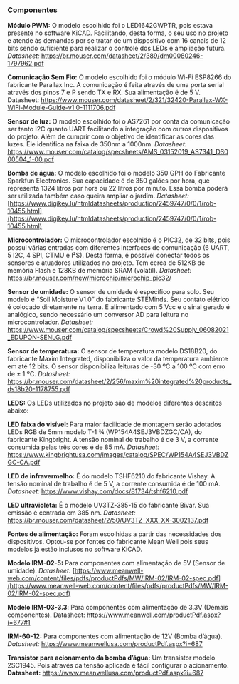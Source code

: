 ﻿### Componentes

  

**Módulo PWM:** O modelo escolhido foi o LED1642GWPTR, pois estava presente no software KiCAD. Facilitando, desta forma, o seu uso no projeto e atende às demandas por se tratar de um dispositivo com 16 canais de 12 bits sendo suficiente para realizar o controle dos LEDs e ampliação futura.
*Datasheet:* https://br.mouser.com/datasheet/2/389/dm00080246-1797962.pdf

**Comunicação Sem Fio:** O modelo escolhido foi o módulo Wi-Fi ESP8266 do fabricante Parallax Inc. A comunicação é feita através de uma porta serial através dos pinos 7 e P sendo TX e RX. Sua alimentação é de 5 V.
Datasheet: https://www.mouser.com/datasheet/2/321/32420-Parallax-WX-WiFi-Module-Guide-v1.0-1111706.pdf

**Sensor de luz:** O modelo escolhido foi o AS7261 por conta da comunicação ser tanto I2C quanto UART facilitando a integração com outros dispositivos do projeto. Além de cumprir com o objetivo de identificar as cores das luzes. Ele identifica na faixa de 350nm a 1000nm. 
*Datasheet:* https://www.mouser.com/catalog/specsheets/AMS_03152019_AS7341_DS000504_1-00.pdf

**Bomba de água:** O modelo escolhido foi o modelo 350 GPH do Fabricante Sparkfun Electronics. Sua capacidade é de 350 galões por hora, que representa 1324 litros por hora ou 22 litros por minuto. Essa bomba poderá ser utilizada também caso queira ampliar o jardim.
*Datasheet:* [https://www.digikey.lu/htmldatasheets/production/2459747/0/0/1/rob-10455.html](https://www.digikey.lu/htmldatasheets/production/2459747/0/0/1/rob-10455.html)

**Microcontrolador:** O microcontrolador escolhido é o PIC32, de 32 bits, pois possui várias entradas com diferentes interfaces de comunicação (6 UART, 5 I2C, 4 SPI, CTMU e I²S). Desta forma, é possível conectar todos os sensores e atuadores utilizados no projeto. Tem cerca de 512KB de memória Flash e 128KB de memória SRAM (volátil).
*Datasheet:* https://br.mouser.com/new/microchip/microchip_pic32/

**Sensor de umidade:** O sensor de umidade é específico para solo. Seu modelo é “Soil Moisture V1.0” do fabricante STEMinds. Seu contato elétrico é colocado diretamente na terra. É alimentado com 5 Vcc e o sinal gerado é analógico, sendo necessário um conversor AD para leitura no microcontrolador.
*Datasheet:* https://www.mouser.com/catalog/specsheets/Crowd%20Supply_06082021_EDUPON-SENLG.pdf

**Sensor de temperatura:** O sensor de temperatura modelo DS18B20, do fabricante Maxim Integrated, disponibiliza o valor da temperatura ambiente em até 12 bits. O sensor disponibiliza leituras de -30 ºC a 100 ºC com erro de ± 1 ºC.
*Datasheet:* https://br.mouser.com/datasheet/2/256/maxim%20integrated%20products_ds18b20-1178755.pdf

**LEDS:** Os LEDs utilizados no projeto são de modelos diferentes descritos abaixo:  

**LED faixa do visível:** Para maior facilidade de montagem serão adotados LEDs RGB de 5mm modelo T-1 ¾ (WP154A4SEJ3VBDZGC/CA), do fabricante Kingbright. A tensão nominal de trabalho é de 3 V, a corrente consumida pelas três cores é de 85 mA.
*Datasheet:* https://www.kingbrightusa.com/images/catalog/SPEC/WP154A4SEJ3VBDZGC-CA.pdf

**LED de infravermelho:** É do modelo TSHF6210 do fabricante Vishay. A tensão nominal de trabalho é de 5 V, a corrente consumida é de 100 mA.
*Datasheet:* https://www.vishay.com/docs/81734/tshf6210.pdf

**LED ultravioleta:** É o modelo UV3TZ-385-15 do fabricante Bivar. Sua emissão é centrada em 385 nm.
*Datasheet:* https://br.mouser.com/datasheet/2/50/UV3TZ_XXX_XX-3002137.pdf

**Fontes de alimentação:** Foram escolhidas a partir das necessidades dos dispositivos. Optou-se por fontes do fabricante Mean Well pois seus modelos já estão inclusos no software KiCAD. 

**Modelo IRM-02-5:** Para componentes com alimentação de 5V (Sensor de umidade).
*Datasheet:* [https://www.meanwell-web.com/content/files/pdfs/productPdfs/MW/IRM-02/IRM-02-spec.pdf](https://www.meanwell-web.com/content/files/pdfs/productPdfs/MW/IRM-02/IRM-02-spec.pdf)

**Modelo IRM-03-3.3**: Para componentes com alimentação de 3.3V (Demais componentes).
Datasheet: https://www.meanwell.com/productPdf.aspx?i=677#1

**IRM-60-12:** Para componentes com alimentação de 12V (Bomba d’água).
*Datasheet:* https://www.meanwellusa.com/productPdf.aspx?i=687

**Transistor para acionamento da bomba d’água:** Um transistor modelo 2SC1945. Pois através da tensão aplicada é fácil configurar o acionamento.
**Datasheet:** https://www.meanwellusa.com/productPdf.aspx?i=687
